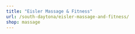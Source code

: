 ```yaml
---
title: "Eisler Massage & Fitness"
url: /south-daytona/eisler-massage-and-fitness/
shop: massage
---
```

